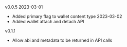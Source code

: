 
v0.0.5
2023-03-01
* Added primary flag to wallet content type
2023-03-02
* Added wallet attach and detach API

v0.1.1
* Allow abi and metadata to be returned in API calls